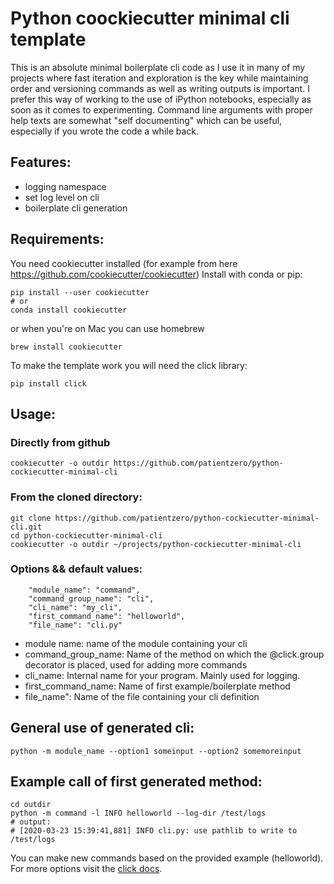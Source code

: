 # Python coockiecutter minimal cli template

This is an absolute minimal boilerplate cli code as I use it in many of my projects
where fast iteration and exploration is the key while maintaining order and versioning commands
as well as writing outputs is important.
I prefer this way of working to the use of iPython notebooks, especially as soon as it comes
to experimenting.
Command line arguments with proper help texts are somewhat "self documenting" which can be useful, especially if you wrote
the code a while back.
## Features:
* logging namespace
* set log level on cli
* boilerplate cli generation
## Requirements:

You need cookiecutter installed (for example from here https://github.com/cookiecutter/cookiecutter)
Install with conda or pip:
```
pip install --user cookiecutter
# or
conda install cookiecutter
```
or when you're on Mac you can use homebrew
```
brew install cookiecutter
```

To make the template work you will need the click library:
```
pip install click
```


## Usage:

### **Directly from github**
```
cookiecutter -o outdir https://github.com/patientzero/python-cockiecutter-minimal-cli
```
### **From the cloned directory:**
```
git clone https://github.com/patientzero/python-cockiecutter-minimal-cli.git
cd python-cockiecutter-minimal-cli
cookiecutter -o outdir ~/projects/python-cockiecutter-minimal-cli

```
### **Options && default values**:
```
    "module_name": "command",
    "command_group_name": "cli",
    "cli_name": "my_cli",
    "first_command_name": "helloworld",
    "file_name": "cli.py"
```
* module name: name of the module containing your cli
* command_group_name: Name of the method on which the @click.group decorator is placed, used for adding more commands
* cli_name: Internal name for your program. Mainly used for logging.
* first_command_name: Name of first example/boilerplate method
* file_name": Name of the file containing your cli definition

## General use of generated cli:
```
python -m module_name --option1 someinput --option2 somemoreinput
```
## Example call of first generated method:
```
cd outdir
python -m command -l INFO helloworld --log-dir /test/logs
# output:
# [2020-03-23 15:39:41,881] INFO cli.py: use pathlib to write to /test/logs
```

You can make new commands based on the provided example (helloworld).
For more options visit the [click docs](https://click.palletsprojects.com/en/7.x/).
